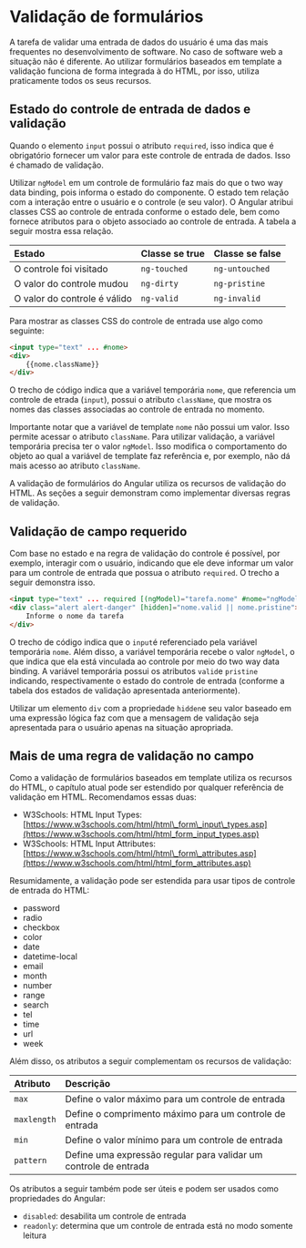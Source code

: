 # Validação de formulários

A tarefa de validar uma entrada de dados do usuário é uma das mais frequentes no desenvolvimento de software. No caso de software web a situação não é diferente. Ao utilizar formulários baseados em template a validação funciona de forma integrada à do HTML, por isso, utiliza praticamente todos os seus recursos.

## Estado do controle de entrada de dados e validação

Quando o elemento `input` possui o atributo `required`, isso indica que é obrigatório fornecer um valor para este controle de entrada de dados. Isso é chamado de validação.

Utilizar `ngModel` em um controle de formulário faz mais do que o two way data binding, pois informa o estado do componente. O estado tem relação com a interação entre o usuário e o controle \(e seu valor\). O Angular atribui classes CSS ao controle de entrada conforme o estado dele, bem como fornece atributos para o objeto associado ao controle de entrada. A tabela a seguir mostra essa relação.

| Estado | Classe se true | Classe se false |
| :--- | :--- | :--- |
| O controle foi visitado | `ng-touched` | `ng-untouched` |
| O valor do controle mudou | `ng-dirty` | `ng-pristine` |
| O valor do controle é válido | `ng-valid` | `ng-invalid` |

Para mostrar as classes CSS do controle de entrada use algo como seguinte:

```html
<input type="text" ... #nome>
<div>
    {{nome.className}}
</div>
```

O trecho de código indica que a variável temporária `nome`, que referencia um controle de etrada \(`input`\), possui o atributo `className`, que mostra os nomes das classes associadas ao controle de entrada no momento.

Importante notar que a variável de template `nome` não possui um valor. Isso permite acessar o atributo `className`. Para utilizar validação, a variável temporária precisa ter o valor `ngModel`. Isso modifica o comportamento do objeto ao qual a variável de template faz referência e, por exemplo, não dá mais acesso ao atributo `className`.

A validação de formulários do Angular utiliza os recursos de validação do HTML. As seções a seguir demonstram como implementar diversas regras de validação.

## Validação de campo requerido

Com base no estado e na regra de validação do controle é possível, por exemplo, interagir com o usuário, indicando que ele deve informar um valor para um controle de entrada que possua o atributo `required`. O trecho a seguir demonstra isso.

```html
<input type="text" ... required [(ngModel)="tarefa.nome" #nome="ngModel">
<div class="alert alert-danger" [hidden]="nome.valid || nome.pristine">
    Informe o nome da tarefa
</div>
```

O trecho de código indica que o `input`é referenciado pela variável temporária `nome`. Além disso, a variável temporária recebe o valor `ngModel`, o que indica que ela está vinculada ao controle por meio do two way data binding. A variável temporária possui os atributos `valid`e `pristine` indicando, respectivamente o estado do controle de entrada \(conforme a tabela dos estados de validação apresentada anteriormente\).

Utilizar um elemento `div` com a propriedade `hidden`e seu valor baseado em uma expressão lógica faz com que a mensagem de validação seja apresentada para o usuário apenas na situação apropriada.

## Mais de uma regra de validação no campo

Como a validação de formulários baseados em template utiliza os recursos do HTML, o capítulo atual pode ser estendido por qualquer referência de validação em HTML. Recomendamos essas duas:

* W3Schools: HTML Input Types: [https://www.w3schools.com/html/html\_form\_input\_types.asp](https://www.w3schools.com/html/html_form_input_types.asp)
* W3Schools: HTML Input Attributes: [https://www.w3schools.com/html/html\_form\_attributes.asp](https://www.w3schools.com/html/html_form_attributes.asp)

Resumidamente, a validação pode ser estendida para usar tipos de controle de entrada do HTML:

* password
* radio
* checkbox
* color
* date
* datetime-local
* email
* month
* number
* range
* search
* tel
* time
* url
* week

Além disso, os atributos a seguir complementam os recursos de validação:

| Atributo | Descrição |
| :--- | :--- |
| `max` | Define o valor máximo para um controle de entrada |
| `maxlength` | Define o comprimento máximo para um controle de entrada |
| `min` | Define o valor mínimo para um controle de entrada |
| `pattern` | Define uma expressão regular para validar um controle de entrada |

Os atributos a seguir também pode ser úteis e podem ser usados como propriedades do Angular:

* `disabled`: desabilita um controle de entrada
* `readonly`: determina que um controle de entrada está no modo somente leitura



